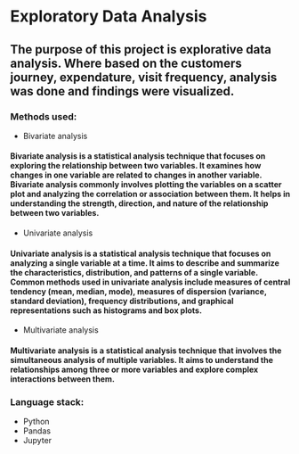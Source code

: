 # Exploratory Data Analysis


## The purpose of this project is explorative data analysis. Where based on the customers journey, expendature, visit frequency, analysis was done and findings were visualized. 


### Methods used:
* Bivariate analysis
#### Bivariate analysis is a statistical analysis technique that focuses on exploring the relationship between two variables. It examines how changes in one variable are related to changes in another variable. Bivariate analysis commonly involves plotting the variables on a scatter plot and analyzing the correlation or association between them. It helps in understanding the strength, direction, and nature of the relationship between two variables.
* Univariate analysis
#### Univariate analysis is a statistical analysis technique that focuses on analyzing a single variable at a time. It aims to describe and summarize the characteristics, distribution, and patterns of a single variable. Common methods used in univariate analysis include measures of central tendency (mean, median, mode), measures of dispersion (variance, standard deviation), frequency distributions, and graphical representations such as histograms and box plots. 
* Multivariate analysis
#### Multivariate analysis is a statistical analysis technique that involves the simultaneous analysis of multiple variables. It aims to understand the relationships among three or more variables and explore complex interactions between them.

### Language stack:
* Python
* Pandas
* Jupyter
